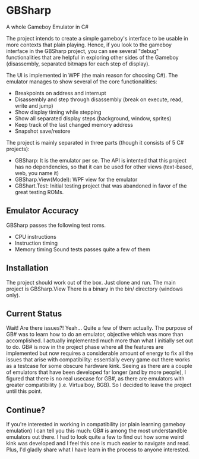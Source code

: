 # GBSharp
A whole Gameboy Emulator in C#

The project intends to create a simple gameboy's interface to be usable in more contexts that plain playing.
Hence, if you look to the gameboy interface in the GBSharp project, you can see several "debug" functionalities
that are helpful in exploring other sides of the Gameboy (disassembly, separated bitmaps for each step of display).

The UI is implemented in WPF (the main reason for choosing C#).
The emulator manages to show several of the core functionalities:
- Breakpoints on address and interrupt
- Disassembly and step through disassembly (break on execute, read, write and jump)
- Show display timing while stepping
- Show all separated display steps (background, window, sprites)
- Keep track of the last changed memory address
- Snapshot save/restore

The project is mainly separated in three parts (though it consists of 5 C# projects):
- GBSharp: It is the emulator per se. The API is intented that this project has no dependencies,
so that it can be used for other views (text-based, web, you name it)
- GBSharp.View(Model): WPF view for the emulator
- GBShart.Test: Initial testing project that was abandoned in favor of the great testing ROMs.

Emulator Accuracy
-----------------
GBSharp passes the following test roms.
- CPU instructions
- Instruction timing
- Memory timing
Sound tests passes quite a few of them

Installation
------------

The project should work out of the box. Just clone and run.
The main project is GBSharp.View
There is a binary in the bin/ directory (windows only).

Current Status
--------------
Wait! Are there issues?!
Yeah... Quite a few of them actually.
The purpose of GB# was to learn how to do an emulator, objective which was more than accomplished.
I actually implemented much more than what I initially set out to do.
GB# is now in the project phase where all the features are implemented but now requires a considerable amount
of energy to fix all the issues that arise with compatibility: essentially every game out there works as a testcase
for some obscure hardware kink. Seeing as there are a couple of emulators that have been developed far longer (and by more people),
I figured that there is no real usecase for GB#, as there are emulators with greater compatibility (i.e. Virtualboy, BGB).
So I decided to leave the project until this point. 

Continue?
---------
If you're interested in working in compatibility (or plain learning gameboy emulation) I can tell you this much:
GB# is among the most understandble emulators out there. I had to look quite a few to find out how some weird kink
was developed and I feel this one is much easier to navigate and read. 
Plus, I'd gladly share what I have learn in the process to anyone interested.
